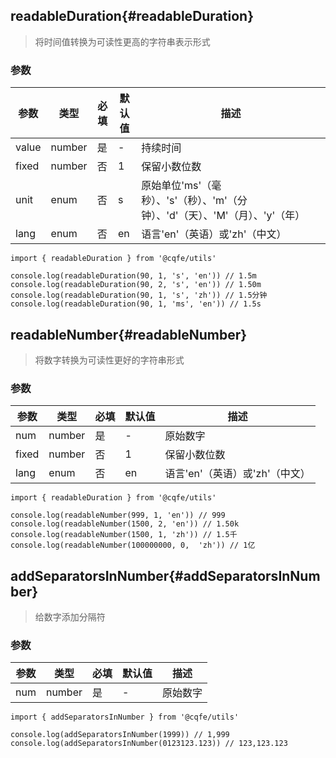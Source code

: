 ## readableDuration{#readableDuration}

> 将时间值转换为可读性更高的字符串表示形式

### 参数

| 参数  | 类型   | 必填 | 默认值 | 描述                                                                          |
| ----- | ------ | ---- | ------ | ----------------------------------------------------------------------------- |
| value | number | 是   | -      | 持续时间                                                                      |
| fixed | number | 否   | 1      | 保留小数位数                                                                  |
| unit  | enum   | 否   | s      | 原始单位'ms'（毫秒）、's'（秒）、'm'（分钟）、'd'（天）、'M'（月）、'y'（年） |
| lang  | enum   | 否   | en     | 语言'en'（英语）或'zh'（中文）                                                |

```js-vue
import { readableDuration } from '@cqfe/utils'

console.log(readableDuration(90, 1, 's', 'en')) // 1.5m
console.log(readableDuration(90, 2, 's', 'en')) // 1.50m
console.log(readableDuration(90, 1, 's', 'zh')) // 1.5分钟
console.log(readableDuration(90, 1, 'ms', 'en')) // 1.5s
```

## readableNumber{#readableNumber}

> 将数字转换为可读性更好的字符串形式

### 参数

| 参数  | 类型   | 必填 | 默认值 | 描述                           |
| ----- | ------ | ---- | ------ | ------------------------------ |
| num   | number | 是   | -      | 原始数字                       |
| fixed | number | 否   | 1      | 保留小数位数                   |
| lang  | enum   | 否   | en     | 语言'en'（英语）或'zh'（中文） |

```js-vue
import { readableDuration } from '@cqfe/utils'

console.log(readableNumber(999, 1, 'en')) // 999
console.log(readableNumber(1500, 2, 'en')) // 1.50k
console.log(readableNumber(1500, 1, 'zh')) // 1.5千
console.log(readableNumber(100000000, 0,  'zh')) // 1亿
```

## addSeparatorsInNumber{#addSeparatorsInNumber}

> 给数字添加分隔符

### 参数

| 参数 | 类型   | 必填 | 默认值 | 描述     |
| ---- | ------ | ---- | ------ | -------- |
| num  | number | 是   | -      | 原始数字 |

```js-vue
import { addSeparatorsInNumber } from '@cqfe/utils'

console.log(addSeparatorsInNumber(1999)) // 1,999
console.log(addSeparatorsInNumber(0123123.123)) // 123,123.123
```
